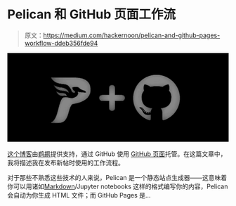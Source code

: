 # Pelican 和 GitHub 页面工作流

> 原文：<https://medium.com/hackernoon/pelican-and-github-pages-workflow-ddeb356fde94>

![](img/84b19062800541929eefdd57e5aba7eb.png)

[这个博客](http://anotherdatum.com)由[鹈鹕](http://docs.getpelican.com/en/stable)提供支持，通过 GitHub 使用 [GitHub 页面](https://pages.github.com/)托管。在这篇文章中，我将描述我在发布新帖时使用的工作流程。

对于那些不熟悉这些技术的人来说，Pelican 是一个静态站点生成器——这意味着你可以用诸如[Markdown](http://daringfireball.net/projects/markdown)/Jupyter notebooks 这样的格式编写你的内容，Pelican 会自动为你生成 HTML 文件；而 GitHub Pages 是…